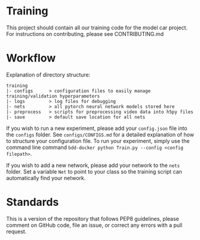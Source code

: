 # Training
This project should contain all our training code for the model car project. For instructions on
contributing, please see CONTRIBUTING.md

# Workflow
Explanation of directory structure:

```
training
|- configs      > configuration files to easily manage training/validation hyperparameters
|- logs         > log files for debugging
|- nets         > all pytorch neural network models stored here
|- preprocess   > scripts for preprocessing video data into h5py files
|- save         > default save location for all nets
```

If you wish to run a new experiment, please add your `config.json` file into the `configs` folder. See `configs/CONFIGS.md` for
a detailed explanation of how to structure your configuration file. To run your experiment, simply use the command line 
command `bdd-docker python Train.py --config <config filepath>`.

If you wish to add a new network, please add your network to the `nets` folder. Set a variable `Net` to point to your class
so the training script can automatically find your network.


# Standards
This is a version of the repository that follows PEP8 guidelines, please comment on GitHub code, 
file an issue, or correct any errors with a pull request.
